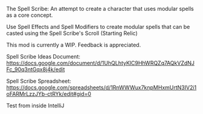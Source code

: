 The Spell Scribe: An attempt to create a character that uses modular spells as a core concept.

Use Spell Effects and Spell Modifiers to create modular spells that can be casted using the Spell Scribe's Scroll (Starting Relic)

This mod is currently a WIP. Feedback is appreciated.

Spell Scribe Ideas Document:
https://docs.google.com/document/d/1UhQLhtyKlC9HhWRQZq7AQkVZdNJFc_90q3ntGqx8j4k/edit

Spell Scribe Spreadsheet:
https://docs.google.com/spreadsheets/d/1RnWWWux7knpMHxmUrtN3IV2i1oFARMrLzzJYb-ctRYk/edit#gid=0

Test from inside IntelliJ
